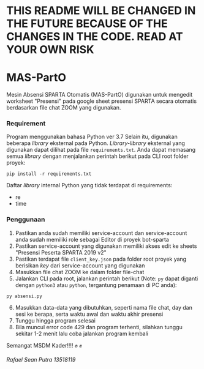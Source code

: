 <h1> THIS README WILL BE CHANGED IN THE FUTURE BECAUSE OF THE CHANGES IN THE CODE. READ AT YOUR OWN RISK </h1>

# MAS-PartO

Mesin Absensi SPARTA Otomatis (MAS-PartO) digunakan untuk mengedit worksheet "Presensi" pada google sheet presensi SPARTA secara otomatis berdasarkan file chat ZOOM yang digunakan.

<h3>Requirement</h3>

Program menggunakan bahasa Python ver 3.7
Selain itu, digunakan beberapa <i>library</i> eksternal pada Python. <i>Library-library</i> eksternal yang digunakan dapat dilihat pada file `requirements.txt`. Anda dapat memasang semua <i>library</i> dengan menjalankan perintah berikut pada CLI root folder proyek:
```
pip install -r requirements.txt
```

Daftar <i>library</i> internal Python yang tidak terdapat di requirements:
- re
- time

<h3>Penggunaan</h3>

1. Pastikan anda sudah memiliki service-account dan service-account anda sudah memiliki role sebagai Editor di proyek bot-sparta
2. Pastikan service-account yang digunakan memiliki akses edit ke sheets "Presensi Peserta SPARTA 2019 v2"
3. Pastikan terdapat file `client_key.json` pada folder root proyek yang berisikan <i>key</i> dari service-account yang digunakan
4. Masukkan file chat ZOOM ke dalam folder file-chat
5. Jalankan CLI pada root, jalankan perintah berikut (Note: `py` dapat diganti dengan `python3` atau `python`, tergantung penamaan di PC anda):
```
py absensi.py
```
6. Masukkan data-data yang dibutuhkan, seperti nama file chat, day dan sesi ke berapa, serta waktu awal dan waktu akhir presensi
7. Tunggu hingga program selesai
7. Bila muncul error code 429 dan program terhenti, silahkan tunggu sekitar 1-2 menit lalu coba jalankan program kembali

Semangat MSDM Kader!!!! :fist: :fist:

<h6>Rafael Sean Putra 13518119</h6>
